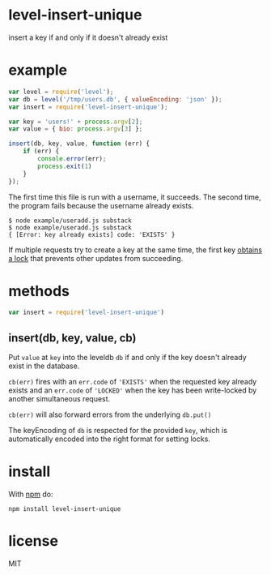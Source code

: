 # level-insert-unique

insert a key if and only if it doesn't already exist

# example

``` js
var level = require('level');
var db = level('/tmp/users.db', { valueEncoding: 'json' });
var insert = require('level-insert-unique');

var key = 'users!' + process.argv[2];
var value = { bio: process.argv[3] };

insert(db, key, value, function (err) {
    if (err) {
        console.error(err);
        process.exit(1)
    }
});
```

The first time this file is run with a username, it succeeds. The second time,
the program fails because the username already exists.

```
$ node example/useradd.js substack
$ node example/useradd.js substack
{ [Error: key already exists] code: 'EXISTS' }
```

If multiple requests try to create a key at the same time, the first key
[obtains a lock](https://npmjs.org/package/level-lock)
that prevents other updates from succeeding.

# methods

``` js
var insert = require('level-insert-unique')
```

## insert(db, key, value, cb)

Put `value` at `key` into the leveldb `db` if and only if the key doesn't
already exist in the database.

`cb(err)` fires with an `err.code` of `'EXISTS'` when the requested key already
exists and an `err.code` of `'LOCKED'` when the key has been write-locked by
another simultaneous request.

`cb(err)` will also forward errors from the underlying `db.put()`

The keyEncoding of `db` is respected for the provided `key`, which is
automatically encoded into the right format for setting locks.

# install

With [npm](https://npmjs.org) do:

```
npm install level-insert-unique
```

# license

MIT
